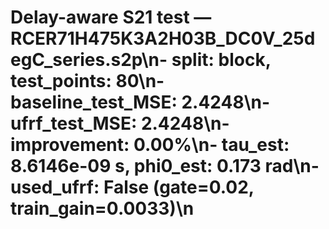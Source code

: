 # Delay-aware S21 test — RCER71H475K3A2H03B_DC0V_25degC_series.s2p\n- split: block, test_points: 80\n- baseline_test_MSE: 2.4248\n- ufrf_test_MSE: 2.4248\n- improvement: 0.00%\n- tau_est: 8.6146e-09 s, phi0_est: 0.173 rad\n- used_ufrf: False (gate=0.02, train_gain=0.0033)\n